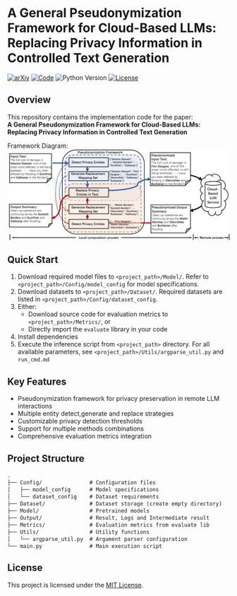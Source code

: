 # A General Pseudonymization Framework for Cloud-Based LLMs: Replacing Privacy Information in Controlled Text Generation

[![arXiv](https://img.shields.io/badge/arXiv-2502.15233-b31b1b.svg)](https://arxiv.org/abs/2502.15233)
[![Code](https://img.shields.io/badge/GitHub-Code-blue)](https://github.com/Mebymeby/Pseudonymization-Framework)
![Python Version](https://img.shields.io/badge/python-3.8%20%7C%203.9%20%7C%203.10%20%7C%203.11-blue)
[![License](https://img.shields.io/badge/License-MIT-green.svg)](https://opensource.org/licenses/MIT)

## Overview
This repository contains the implementation code for the paper:  
**A General Pseudonymization Framework for Cloud-Based LLMs: Replacing Privacy Information in Controlled Text Generation**

Framework Diagram:  
![Method Overview](./Method%20Overview/img.png)

## Quick Start

1. Download required model files to `<project_path>/Model/`. Refer to `<project_path>/Config/model_config` for model specifications.
2. Download datasets to `<project_path>/Dataset/`. Required datasets are listed in `<project_path>/Config/dataset_config`.
3. Either:
   - Download source code for evaluation metrics to `<project_path>/Metrics/`, or
   - Directly import the `evaluate` library in your code
4. Install dependencies
5. Execute the inference script from `<project_path>` directory. For all available parameters, see `<project_path>/Utils/argparse_util.py` and `run_cmd.md`

## Key Features
- Pseudonymization framework for privacy preservation in remote LLM interactions
- Multiple entity detect,generate and replace strategies
- Customizable privacy detection thresholds
- Support for multiple methods combinations
- Comprehensive evaluation metrics integration

## Project Structure
```
.
├── Config/               # Configuration files
│   ├── model_config      # Model specifications
│   └── dataset_config    # Dataset requirements
├── Dataset/              # Dataset storage (create empty directory)
├── Model/                # Pretrained models
├── Output/               # Result, Logs and Intermediate result
├── Metrics/              # Evaluation metrics from evaluate lib
├── Utils/                # Utility functions
│   └── argparse_util.py  # Argument parser configuration
└── main.py               # Main execution script
```

## License
This project is licensed under the [MIT License](LICENSE).